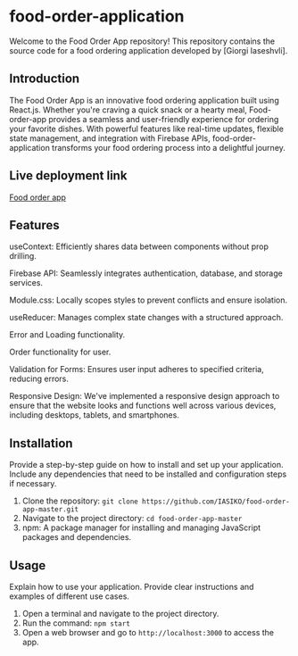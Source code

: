 # food-order-application

Welcome to the Food Order App repository! This repository contains the source code for a food ordering application developed by [Giorgi Iaseshvli].

## Introduction

The Food Order App is  an innovative food ordering application built using React.js. Whether you're craving a quick snack or a hearty meal, 
Food-order-app provides a seamless and user-friendly experience for ordering your favorite dishes. With powerful features like real-time updates, 
flexible state management, and integration with Firebase APIs, food-order-application transforms your food ordering process into a delightful journey.

## Live deployment link

[Food order app](https://iasiko.github.io/food-order-application/)

## Features

useContext:
Efficiently shares data between components without prop drilling.

Firebase API:
Seamlessly integrates authentication, database, and storage services.

Module.css:
Locally scopes styles to prevent conflicts and ensure isolation.

useReducer:
Manages complex state changes with a structured approach.

Error and Loading functionality.

Order functionality for user.

Validation for Forms:
Ensures user input adheres to specified criteria, reducing errors.

Responsive Design: We've implemented a responsive design approach to ensure that the website looks and functions well across various devices, including desktops, tablets, and smartphones.


## Installation

Provide a step-by-step guide on how to install and set up your application. Include any dependencies that need to be installed and configuration steps if necessary.

1. Clone the repository: `git clone https://github.com/IASIKO/food-order-app-master.git`
2. Navigate to the project directory: `cd food-order-app-master`
3. npm: A package manager for installing and managing JavaScript packages and dependencies.

## Usage

Explain how to use your application. Provide clear instructions and examples of different use cases. 

1. Open a terminal and navigate to the project directory.
2. Run the command: `npm start`
3. Open a web browser and go to `http://localhost:3000` to access the app.


